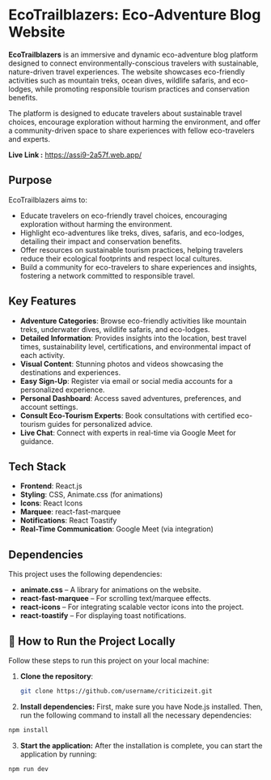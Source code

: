 # EcoTrailblazers: Eco-Adventure Blog Website

**EcoTrailblazers** is an immersive and dynamic eco-adventure blog platform designed to connect environmentally-conscious travelers with sustainable, nature-driven travel experiences. The website showcases eco-friendly activities such as mountain treks, ocean dives, wildlife safaris, and eco-lodges, while promoting responsible tourism practices and conservation benefits. 

The platform is designed to educate travelers about sustainable travel choices, encourage exploration without harming the environment, and offer a community-driven space to share experiences with fellow eco-travelers and experts.

**Live Link :**  https://assi9-2a57f.web.app/

## Purpose

EcoTrailblazers aims to:
- Educate travelers on eco-friendly travel choices, encouraging exploration without harming the environment.
- Highlight eco-adventures like treks, dives, safaris, and eco-lodges, detailing their impact and conservation benefits.
- Offer resources on sustainable tourism practices, helping travelers reduce their ecological footprints and respect local cultures.
- Build a community for eco-travelers to share experiences and insights, fostering a network committed to responsible travel.

## Key Features

- **Adventure Categories**: Browse eco-friendly activities like mountain treks, underwater dives, wildlife safaris, and eco-lodges.
- **Detailed Information**: Provides insights into the location, best travel times, sustainability level, certifications, and environmental impact of each activity.
- **Visual Content**: Stunning photos and videos showcasing the destinations and experiences.
- **Easy Sign-Up**: Register via email or social media accounts for a personalized experience.
- **Personal Dashboard**: Access saved adventures, preferences, and account settings.
- **Consult Eco-Tourism Experts**: Book consultations with certified eco-tourism guides for personalized advice.
- **Live Chat**: Connect with experts in real-time via Google Meet for guidance.

## Tech Stack

- **Frontend**: React.js
- **Styling**: CSS, Animate.css (for animations)
- **Icons**: React Icons
- **Marquee**: react-fast-marquee
- **Notifications**: React Toastify
- **Real-Time Communication**: Google Meet (via integration)

## Dependencies

This project uses the following dependencies:

- **animate.css** – A library for animations on the website.
- **react-fast-marquee** – For scrolling text/marquee effects.
- **react-icons** – For integrating scalable vector icons into the project.
- **react-toastify** – For displaying toast notifications.



## 🚀 How to Run the Project Locally

Follow these steps to run this project on your local machine:

1. **Clone the repository**:
   ```bash
   git clone https://github.com/username/criticizeit.git
   ```
2. **Install dependencies:** First, make sure you have Node.js installed. Then, run the following command to install all the necessary dependencies:
 ```bash
npm install
 ```
3. **Start the application:** After the installation is complete, you can start the application by running:

 ```bash
npm run dev
 ```




